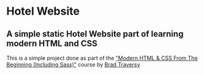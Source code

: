 <h1> Hotel Website </h1>
<h2>A simple static Hotel Website part of learning modern HTML and CSS</h2>
<p>This is a simple project done as part of the <a href="https://www.udemy.com/course/modern-html-css-from-the-beginning/">
"Modern HTML & CSS From The Beginning (Including Sass)"</a> course by <a href="https://www.traversymedia.com/">Brad Traversy</a> 
